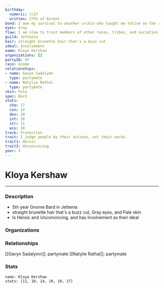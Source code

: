 ```yaml
---
birthday:
  numeric: 7/27
  written: 27th of Korent
bond: I owe my survival to another urchin who taught me tolive on the streets.
eyes: Gray
flaw: I am slow to trust members of other races, tribes, and societies.
guild: Jettenia
hair: straight brunette hair that's a buzz cut
ideal: Involvement
name: Kloya Kershaw
organizations: []
partyID: 97
race: Gnome
relationships:
- name: Gavyn Sadalymn
  type: partymate
- name: Natylie Rathal
  type: partymate
skin: Pale
spec: Bard
stats:
  cha: 17
  con: 14
  dex: 10
  int: 10
  str: 11
  wis: 10
track: Protection
trait: I judge people by their actions, not their words.
trait1: Heroic
trait2: Unconvincing
year: 5
---
```

# Kloya Kershaw
---
### Description
- 5th year Gnome Bard in Jettenia
- straight brunette hair that's a buzz cut, Gray eyes, and Pale skin
- Is Heroic and Unconvincing, and has Involvement as their ideal

### Organizations
### Relationships
[[Gavyn Sadalymn]]: partymate
[[Natylie Rathal]]: partymate
### Stats
```statblock
name: Kloya Kershaw
stats: [11, 10, 14, 10, 10, 17]
```